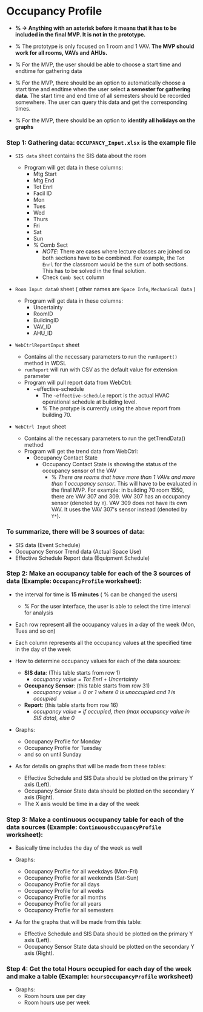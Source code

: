 # Occupancy Profile

- **\% -> Anything with an asterisk before it means that it has to be included in the final MVP. It is not in the prototype.**

- \% The prototype is only focused on 1 room and 1 VAV. **The MVP should work for all rooms, VAVs and AHUs.**

- \% For the MVP, the user should be able to choose a start time and endtime for gathering data

- \% For the MVP, there should be an option to automatically choose a start time and endtime when the user select 
**a semester for gathering data**. The start time and end time of all semesters should be recorded 
somewhere. The user can query this data and get the corresponding times.

- \% For the MVP, there should be an option to **identify all holidays on the graphs**

### Step 1: Gathering data: `OCCUPANCY_Input.xlsx` is the example file
- `SIS data` sheet contains the SIS data about the room
  - Program will get data in these columns:
    - Mtg Start
    - Mtg End
    - Tot Enrl
    - Facil ID
    - Mon
    - Tues
    - Wed
    - Thurs
    - Fri
    - Sat
    - Sun
    - \% Comb Sect
      - *NOTE*: There are cases where lecture classes are joined so both sections have to be combined. For example, the `Tot Enrl` for the classroom would be the sum of both sections.
      This has to be solved in the final solution.
      - Check `Comb Sect` column
      

- `Room Input data0` sheet ( other names are `Space Info`, `Mechanical Data` )
  - Program will get data in these columns:
    - Uncertainty
    - RoomID
    - BuildingID
    - VAV_ID
    - AHU_ID
	

- `WebCtrlReportInput` sheet
  - Contains all the necessary parameters to run the `runReport()` method in WDSL
  - `runReport` will run with CSV as the default value for extension parameter 
  - Program will pull report data from WebCtrl:
    - ~effective-schedule
      - The `~effective-schedule` report is the actual HVAC operational schedule at building level. 
      - \% The protype is currently using the above report from building 70.
		
	


- `WebCtrl Input` sheet
  - Contains all the necessary parameters to run the getTrendData() method
  - Program will get the trend data from WebCtrl:
    - Occupancy Contact State 
      - Occupancy Contact State is showing the status of the occupancy sensor of the VAV
        - \% _There are rooms that have more than 1 VAVs and more than 1 occupancy sensor_. 
        This will have to be evaluated in the final MVP. For example: in building 70 room 
        1550, there are VAV 307 and 309. VAV 307 has an occupancy sensor (denoted by `Y`). 
        VAV 309 does not have its own VAV. It uses the VAV 307's sensor instead (denoted by `Y*`).




### To summarize, there will be 3 sources of data:
- SIS data (Event Schedule)
- Occupancy Sensor Trend data (Actual Space Use)
- Effective Schedule Report data (Equipment Schedule)




### Step 2: Make an occupancy table for each of the 3 sources of data (Example: `OccupancyProfile` worksheet):
- the interval for time is **15 minutes** ( \% can be changed the users)
  - \% For the user interface, the user is able to select the time interval for analysis
- Each row represent all the occupancy values in a day of the week (Mon, Tues and so on)
- Each column represents all the occupancy values at the specified time in the day of the week


- How to determine occupancy values for each of the data sources:
  - **SIS data**: (This table starts from row 1)
    - _occupancy value = Tot Enrl + Uncertainty_
  - **Occupancy Sensor**: (this table starts from row 31)
    - _occupancy value = 0 or 1_
       _where 0 is unoccupied and 1 is occupied_ 
  - **Report**: (this table starts from row 16)
    - _occupancy value = if occupied, then (max occupancy value in SIS data), else 0_

- Graphs:
  - Occupancy Profile for Monday 
  - Occupancy Profile for Tuesday 
  - and so on until Sunday
  
- As for details on graphs that will be made from these tables:
  - Effective Schedule and SIS Data should be plotted on the primary Y axis (Left). 
  - Occupancy Sensor State data should be plotted on the secondary Y axis (Right). 
  - The X axis would be time in a day of the week


### Step 3: Make a continuous occupancy table for each of the data sources (Example: `ContinuousOccupancyProfile` worksheet):
- Basically time includes the day of the week as well
- Graphs:
  - Occupancy Profile for all weekdays (Mon-Fri)
  - Occupancy Profile for all weekends (Sat-Sun)
  - Occupancy Profile for all days 
  - Occupancy Profile for all weeks 
  - Occupancy Profile for all months 
  - Occupancy Profile for all years 
  - Occupancy Profile for all semesters

- As for the graphs that will be made from this table:
  - Effective Schedule and SIS Data should be plotted on the primary Y axis (Left). 
  - Occupancy Sensor State data should be plotted on the secondary Y axis (Right).



### Step 4: Get the total Hours occupied for each day of the week and make a table (Example: `hoursOccupancyProfile` worksheet)
- Graphs:
  - Room hours use per day 
  - Room hours use per week


